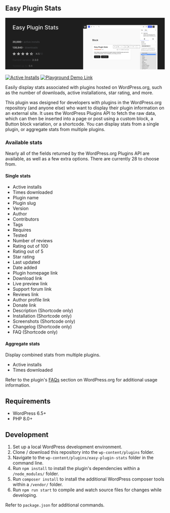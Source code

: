 ## Easy Plugin Stats

![Easy Plugin Stats](https://github.com/ndiego/easy-plugin-stats/blob/main/_wordpress-org/banner-1544x500.png)

[![Active Installs](https://img.shields.io/wordpress/plugin/installs/easy-plugin-stats?logo=wordpress&logoColor=%23fff&label=Active%20Installs&labelColor=%231e1e1e&color=%231e1e1e)](https://wordpress.org/plugins/easy-plugin-stats/) [![Playground Demo Link](https://img.shields.io/wordpress/plugin/v/easy-plugin-stats?logo=wordpress&logoColor=%23fff&label=Playground%20Demo&labelColor=%233858e9&color=%233858e9)](https://playground.wordpress.net/?blueprint-url=https://raw.githubusercontent.com/ndiego/easy-plugin-stats/main/_playground/blueprint-github.json)

Easily display stats associated with plugins hosted on WordPress.org, such as the number of downloads, active installations, star rating, and more.

This plugin was designed for developers with plugins in the WordPress.org repository (and anyone else) who want to display their plugin information on an external site. It uses the WordPress Plugins API to fetch the raw data, which can then be inserted into a page or post using a custom block, a Button block variation, or a shortcode. You can display stats from a single plugin, or aggregate stats from multiple plugins.

### Available stats

Nearly all of the fields returned by the WordPress.org Plugins API are available, as well as a few extra options. There are currently 28 to choose from.

#### Single stats

* Active installs
* Times downloaded
* Plugin name
* Plugin slug
* Version
* Author
* Contributors
* Tags
* Requires
* Tested
* Number of reviews
* Rating out of 100
* Rating out of 5
* Star rating
* Last updated
* Date added
* Plugin homepage link
* Download link
* Live preview link
* Support forum link
* Reviews link
* Author profile link
* Donate link
* Description (Shortcode only)
* Installation (Shortcode only)
* Screenshots (Shortcode only)
* Changelog (Shortcode only)
* FAQ (Shortcode only)

#### Aggregate stats

Display combined stats from multiple plugins.

* Active installs
* Times downloaded

Refer to the plugin's [FAQs](https://wordpress.org/plugins/easy-plugin-stats/#faq) section on WordPress.org for additional usage information. 

## Requirements

- WordPress 6.5+
- PHP 8.0+

## Development

1. Set up a local WordPress development environment.
2. Clone / download this repository into the `wp-content/plugins` folder.
3. Navigate to the `wp-content/plugins/easy-plugin-stats` folder in the command line.
4. Run `npm install` to install the plugin's dependencies within a `/node_modules/` folder.
5. Run `composer install` to install the additional WordPress composer tools within a `/vendor/` folder.
6. Run `npm run start` to compile and watch source files for changes while developing.

Refer to `package.json` for additional commands.

